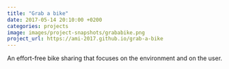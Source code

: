 ```yaml
---
title: "Grab a bike"
date: 2017-05-14 20:10:00 +0200
categories: projects
image: images/project-snapshots/grababike.png
project_url: https://ami-2017.github.io/grab-a-bike
---
```


An effort-free bike sharing that focuses on the environment and on the user.
